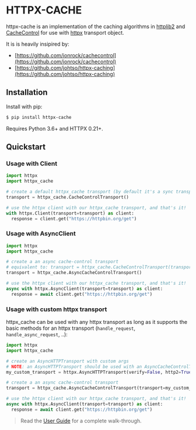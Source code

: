 # HTTPX-CACHE

httpx-cache is an implementation of the caching algorithms in [httplib2](https://github.com/httplib2/httplib2) and [CacheControl](https://github.com/ionrock/cachecontrol) for use with [httpx](https://github.com/encode/httpx) transport object.

It is is heavily insipired by:

- [https://github.com/ionrock/cachecontrol](https://github.com/ionrock/cachecontrol)
- [https://github.com/johtso/httpx-caching](https://github.com/johtso/httpx-caching)

## Installation

Install with pip:

```sh
$ pip install httpx-cache
```

Requires Python 3.6+ and HTTPX 0.21+.

## Quickstart

### Usage with Client

```py
import httpx
import httpx_cache

# create a default httpx_cache transport (by default it's a sync transport)
transport = httpx_cache.CacheControlTransport()

# use the httpx client with our httpx_cache transport, and that's it!
with httpx.Client(transport=transport) as client:
  response = client.get("https://httpbin.org/get")
```

### Usage with AsyncClient

```py
import httpx
import httpx_cache

# create a an async cache-control transport
# equivalent to: transport = httpx_cache.CacheControlTransport(transport=httpx.AsyncHTTPTransport())
transport = httpx_cache.AsyncCacheControlTransport()

# use the httpx client with our httpx_cache transport, and that's it!
async with httpx.AsyncClient(transport=transport) as client:
  response = await client.get("https://httpbin.org/get")
```

### Usage with custom httpx transport

httpx_cache can be used with any httpx transport as long as it supports the basic methods for an httpx transport (`handle_request`, `handle_async_request`, ..):

```py
import httpx
import httpx_cache

# create an AsyncHTTPTransport with custom args
# NOTE: an AsyncHTTPTransport should be used with an AsyncCacheControlTransport
my_custom_transport = httpx.AsyncHTTPTransport(verify=False, http2=True, retries=10)

# create a an async cache-control transport
transport = httpx_cache.AsyncCacheControlTransport(transport=my_custom_transport)

# use the httpx client with our httpx_cache transport, and that's it!
async with httpx.AsyncClient(transport=transport) as client:
  response = await client.get("https://httpbin.org/get")
```

> Read the [User Guide](./guide.md) for a complete walk-through.
